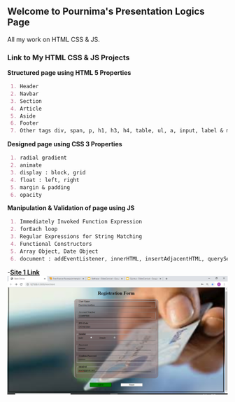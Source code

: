 ## Welcome to Pournima's Presentation Logics Page
All my work on HTML CSS & JS. 

### Link to My HTML CSS & JS Projects

**Structured page using HTML 5 Properties**
```markdown
 1. Header
 2. Navbar 
 3. Section
 4. Article 
 5. Aside
 6. Footer
 7. Other tags div, span, p, h1, h3, h4, table, ul, a, input, label & many more 
```
**Designed page using CSS 3 Properties**
```markdown
 1. radial gradient
 2. animate 
 3. display : block, grid
 4. float : left, right
 5. margin & padding
 6. opacity
```
**Manipulation & Validation of page using JS**
```markdown
 1. Immediately Invoked Function Expression
 2. forEach loop
 3. Regular Expressions for String Matching
 4. Functional Constructors
 5. Array Object, Date Object
 6. document : addEventListener, innerHTML, insertAdjacentHTML, querySelector, getElementById, getElementsBy(Class,TagName)
```


-[**Site 1 Link**](bank/html.html) 
![Site-1](/images/website1.png)
